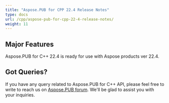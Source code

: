 ```yaml
---
title: "Aspose.PUB for CPP 22.4 Release Notes"
type: docs
url: /cpp/aspose-pub-for-cpp-22-4-release-notes/
weight: 11
---
```


## Major Features

Aspose.PUB for C++ 22.4 is ready for use with Aspose products ver 22.4.

## Got Queries?
If you have any query related to Aspose.PUB for C++ API, please feel free to write to reach us on [Aspose.PUB forum](https://forum.aspose.com/c/pub/). We'll be glad to assist you with your inquiries.
